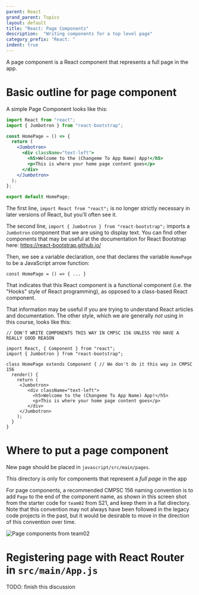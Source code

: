 ```yaml
---
parent: React
grand_parent: Topics
layout: default
title: "React: Page Components"
description:  "Writing components for a top level page"
category_prefix: "React: "
indent: true
---
```


A page component is a React component that represents a full page in the app.

# Basic outline for page component

A simple Page Component looks like this:

```jsx
import React from "react";
import { Jumbotron } from "react-bootstrap";

const HomePage = () => {
  return (
    <Jumbotron>
      <div className="text-left">
        <h5>Welcome to the (Changeme To App Name) App!</h5>
        <p>This is where your home page content goes</p>
      </div>
    </Jumbotron>
  );
};

export default HomePage;
```

The first line, `import React from "react";` is no longer strictly necessary in later versions of React, but you'll often see it.

The second line, `import { Jumbotron } from "react-bootstrap";` imports a `Jumbotron` component that we are using to display text.
You can find other components that may be useful at the documentation for React Bootstrap here: <https://react-bootstrap.github.io/>

Then, we see a variable declaration, one that declares the variable `HomePage` to be a JavaScript arrow function:

```
const HomePage = () => { ... }
```

That indicates that this React component is a functional component (i.e. the "Hooks" style of React programming), as opposed to a class-based React component.   

That information may be useful if you are trying to understand React articles and documentation.  The other style, which we are generally *not* using in this course, looks like this:

```
// DON'T WRITE COMPONENTS THIS WAY IN CMPSC 156 UNLESS YOU HAVE A REALLY GOOD REASON

import React, { Component } from "react";
import { Jumbotron } from "react-bootstrap";

class HomePage extends Component { // We don't do it this way in CMPSC 156
  render() {
    return (
     <Jumbotron>
        <div className="text-left">
          <h5>Welcome to the (Changeme To App Name) App!</h5>
          <p>This is where your home page content goes</p>
        </div>
     </Jumbotron>
    );
  }
}
```

# Where to put a page component

New page  should be placed in `javascript/src/main/pages`.

This directory is only for components that represent a *full page* in the app

For page components, a recommended CMPSC 156 naming convention is to add `Page` to the end of the component name, as shown in this 
screen shot from the starter code for `team02` from S21, and keep them in a flat directory. Note that this convention may not always have been followed in the legacy code projects in the past, but it would be desirable to move in the direction of this convention over time.
     
![Page components from team02](team02-page-components-50pct.png)   
   

# Registering page with React Router in `src/main/App.js` 

TODO: finish this discussion
